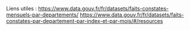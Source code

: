 Liens utiles :
https://www.data.gouv.fr/fr/datasets/faits-constates-mensuels-par-departements/ 
https://www.data.gouv.fr/fr/datasets/faits-constates-par-departement-par-index-et-par-mois/#/resources
